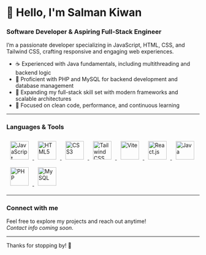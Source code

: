 # 👋 Hello, I'm Salman Kiwan

### Software Developer & Aspiring Full-Stack Engineer

I’m a passionate developer specializing in JavaScript, HTML, CSS, and Tailwind CSS, crafting responsive and engaging web experiences.

- ☕ Experienced with Java fundamentals, including multithreading and backend logic  
- 🐘 Proficient with PHP and MySQL for backend development and database management  
- 🚀 Expanding my full-stack skill set with modern frameworks and scalable architectures  
- 🌱 Focused on clean code, performance, and continuous learning  

---

### Languages & Tools
<p align="left">
  <a href="https://developer.mozilla.org/en-US/docs/Web/JavaScript" target="_blank">
    <img src="https://skillicons.dev/icons?i=javascript" alt="JavaScript" height="48" style="margin: 10px;" />
  </a>
  <a href="https://developer.mozilla.org/en-US/docs/Web/HTML" target="_blank">
    <img src="https://skillicons.dev/icons?i=html" alt="HTML5" height="48" style="margin: 10px;" />
  </a>
  <a href="https://developer.mozilla.org/en-US/docs/Web/CSS" target="_blank">
    <img src="https://skillicons.dev/icons?i=css" alt="CSS3" height="48" style="margin: 10px;" />
  </a>
  <a href="https://tailwindcss.com/docs" target="_blank">
    <img src="https://skillicons.dev/icons?i=tailwind" alt="Tailwind CSS" height="48" style="margin: 10px;" />
  </a>
  <a href="https://vitejs.dev/" target="_blank">
    <img src="https://skillicons.dev/icons?i=vite" alt="Vite" height="48" style="margin: 10px;" />
  </a>
  <a href="https://reactjs.org/" target="_blank">
    <img src="https://skillicons.dev/icons?i=react" alt="React.js" height="48" style="margin: 10px;" />
  </a>
  <a href="https://www.java.com/" target="_blank">
    <img src="https://skillicons.dev/icons?i=java" alt="Java" height="48" style="margin: 10px;" />
  </a>
  <a href="https://www.php.net/" target="_blank">
    <img src="https://skillicons.dev/icons?i=php" alt="PHP" height="48" style="margin: 10px;" />
  </a>
  <a href="https://www.mysql.com/" target="_blank">
    <img src="https://skillicons.dev/icons?i=mysql" alt="MySQL" height="48" style="margin: 10px;" />
  </a>
</p>






---

### Connect with me

Feel free to explore my projects and reach out anytime!  
*Contact info coming soon.*

---

Thanks for stopping by! 🚀

